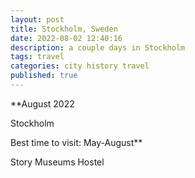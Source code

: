 ```yaml
---
layout: post
title: Stockholm, Sweden
date: 2022-08-02 12:40:16
description: a couple days in Stockholm
tags: travel
categories: city history travel
published: true
---
```


\*\*August 2022

Stockholm

Best time to visit: May-August\*\*

Story
Museums
Hostel
